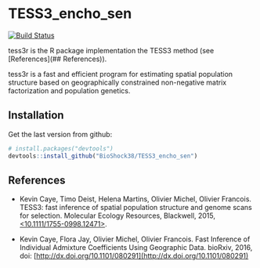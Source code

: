 # TESS3_encho_sen
[![Build Status](https://travis-ci.org/BioShock38/TESS3_encho_sen.svg?branch=master)](https://travis-ci.org/BioShock38/TESS3_encho_sen)

tess3r is the R package implementation the TESS3 method (see [References](## References)).

tess3r is a fast and efficient program for estimating spatial population structure based on geographically constrained non-negative matrix factorization and population genetics.

## Installation

Get the last version from github:
```R
# install.packages("devtools")
devtools::install_github("BioShock38/TESS3_encho_sen")
```

## References

- Kevin Caye, Timo Deist, Helena Martins, Olivier Michel, Olivier Francois. TESS3: fast inference of spatial population structure and genome scans for selection. Molecular Ecology Resources, Blackwell, 2015, [<10.1111/1755-0998.12471>](http://dx.doi.org/10.1111/1755-0998.12471). [<hal-01222555>](https://hal.archives-ouvertes.fr/hal-01222555)

- Kevin Caye, Flora Jay, Olivier Michel, Olivier Francois. Fast Inference of Individual Admixture Coefficients Using Geographic Data. bioRxiv, 2016, doi: [http://dx.doi.org/10.1101/080291](http://dx.doi.org/10.1101/080291)
